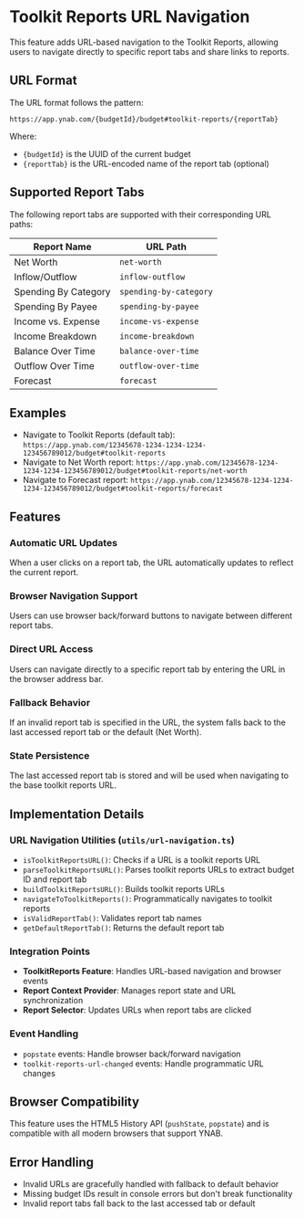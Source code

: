 # Toolkit Reports URL Navigation

This feature adds URL-based navigation to the Toolkit Reports, allowing users to navigate directly to specific report tabs and share links to reports.

## URL Format

The URL format follows the pattern:

```
https://app.ynab.com/{budgetId}/budget#toolkit-reports/{reportTab}
```

Where:

- `{budgetId}` is the UUID of the current budget
- `{reportTab}` is the URL-encoded name of the report tab (optional)

## Supported Report Tabs

The following report tabs are supported with their corresponding URL paths:

| Report Name          | URL Path               |
| -------------------- | ---------------------- |
| Net Worth            | `net-worth`            |
| Inflow/Outflow       | `inflow-outflow`       |
| Spending By Category | `spending-by-category` |
| Spending By Payee    | `spending-by-payee`    |
| Income vs. Expense   | `income-vs-expense`    |
| Income Breakdown     | `income-breakdown`     |
| Balance Over Time    | `balance-over-time`    |
| Outflow Over Time    | `outflow-over-time`    |
| Forecast             | `forecast`             |

## Examples

- Navigate to Toolkit Reports (default tab): `https://app.ynab.com/12345678-1234-1234-1234-123456789012/budget#toolkit-reports`
- Navigate to Net Worth report: `https://app.ynab.com/12345678-1234-1234-1234-123456789012/budget#toolkit-reports/net-worth`
- Navigate to Forecast report: `https://app.ynab.com/12345678-1234-1234-1234-123456789012/budget#toolkit-reports/forecast`

## Features

### Automatic URL Updates

When a user clicks on a report tab, the URL automatically updates to reflect the current report.

### Browser Navigation Support

Users can use browser back/forward buttons to navigate between different report tabs.

### Direct URL Access

Users can navigate directly to a specific report tab by entering the URL in the browser address bar.

### Fallback Behavior

If an invalid report tab is specified in the URL, the system falls back to the last accessed report tab or the default (Net Worth).

### State Persistence

The last accessed report tab is stored and will be used when navigating to the base toolkit reports URL.

## Implementation Details

### URL Navigation Utilities (`utils/url-navigation.ts`)

- `isToolkitReportsURL()`: Checks if a URL is a toolkit reports URL
- `parseToolkitReportsURL()`: Parses toolkit reports URLs to extract budget ID and report tab
- `buildToolkitReportsURL()`: Builds toolkit reports URLs
- `navigateToToolkitReports()`: Programmatically navigates to toolkit reports
- `isValidReportTab()`: Validates report tab names
- `getDefaultReportTab()`: Returns the default report tab

### Integration Points

- **ToolkitReports Feature**: Handles URL-based navigation and browser events
- **Report Context Provider**: Manages report state and URL synchronization
- **Report Selector**: Updates URLs when report tabs are clicked

### Event Handling

- `popstate` events: Handle browser back/forward navigation
- `toolkit-reports-url-changed` events: Handle programmatic URL changes

## Browser Compatibility

This feature uses the HTML5 History API (`pushState`, `popstate`) and is compatible with all modern browsers that support YNAB.

## Error Handling

- Invalid URLs are gracefully handled with fallback to default behavior
- Missing budget IDs result in console errors but don't break functionality
- Invalid report tabs fall back to the last accessed tab or default
